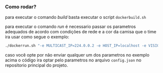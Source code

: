 ### Como rodar?

para executar o comando *build* basta executar o script ```dockerbuild.sh```

para executar o comando *run* é necessario passar os parametros adequados de acordo com condições de rede e a cor da camisa que o time ira usar como segue o exemplo:

```bash
./dockerrun.sh "-e MULTICAST_IP=224.0.0.2 -e HOST_IP=localhost -e VISION_PORT=10002 -e COMMAND_PORT=20011 -e TEAM_COLOR=blue"
```

caso você opte por não enviar qualquer um dos parametros no exemplo acima o código ira optar pelo parametros no arquivo ```config.json``` no repositorio principal do projeto.
